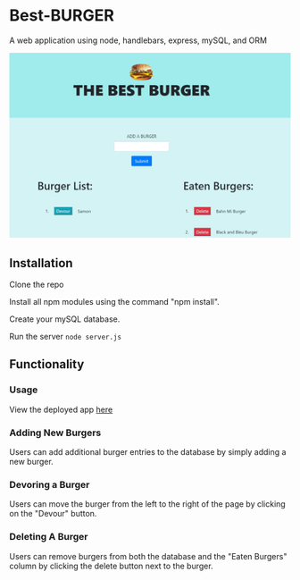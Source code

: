 # Best-BURGER


A web application using node, handlebars, express, mySQL, and ORM

![image of Best-Burger](./public/img/bestBurger.jpg)

## Installation

Clone the repo

Install all npm modules using the command "npm install".

Create your mySQL database.

Run the server ```node server.js```

## Functionality

### Usage

 View the deployed app [here](https://the-best-burger.herokuapp.com//)

### Adding New Burgers
Users can add additional burger entries to the database by simply adding a new burger.

### Devoring a Burger
Users can move the burger from the left to the right of the page by clicking on the "Devour" button.

### Deleting A Burger
Users can remove burgers from both the database and the "Eaten Burgers" column by clicking the delete button next to the burger. 






